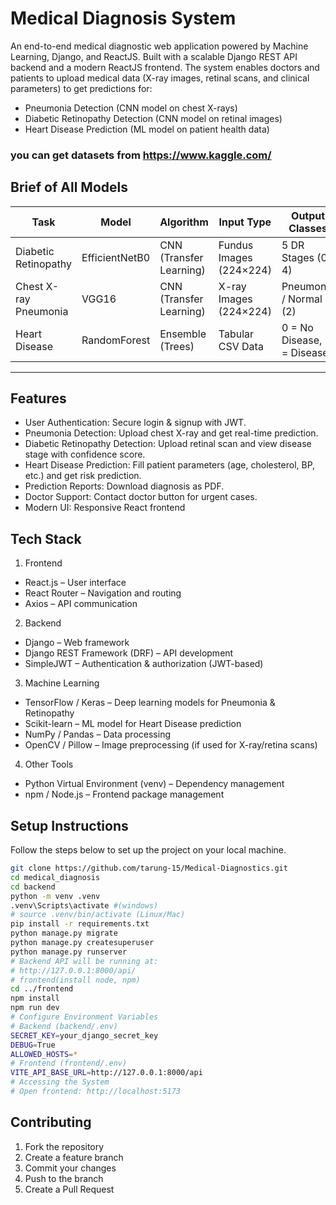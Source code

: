 # Medical Diagnosis System
An end-to-end medical diagnostic web application powered by Machine Learning, Django, and ReactJS. Built with a scalable Django REST API backend and a modern ReactJS frontend. The system enables doctors and patients to upload medical data (X-ray images, retinal scans, and clinical parameters) to get predictions for:
- Pneumonia Detection (CNN model on chest X-rays)
- Diabetic Retinopathy Detection (CNN model on retinal images)
- Heart Disease Prediction (ML model on patient health data)

### you can get datasets from https://www.kaggle.com/
##  Brief of All Models

| Task                   | Model          | Algorithm               | Input Type              | Output Classes              |
|------------------------|----------------|-------------------------|-------------------------|-----------------------------|
| Diabetic Retinopathy   | EfficientNetB0 | CNN (Transfer Learning) | Fundus Images (224×224) | 5 DR Stages (0–4)           | 
| Chest X-ray Pneumonia  | VGG16          | CNN (Transfer Learning) | X-ray Images (224×224)  | Pneumonia / Normal (2)      | 
| Heart Disease          | RandomForest   | Ensemble (Trees)        | Tabular CSV Data        | 0 = No Disease, 1 = Disease |

---

## Features
- User Authentication: Secure login & signup with JWT.
- Pneumonia Detection: Upload chest X-ray and get real-time prediction.
- Diabetic Retinopathy Detection: Upload retinal scan and view disease stage with confidence score.
- Heart Disease Prediction: Fill patient parameters (age, cholesterol, BP, etc.) and get risk prediction.
- Prediction Reports: Download diagnosis as PDF.
- Doctor Support: Contact doctor button for urgent cases.
- Modern UI: Responsive React frontend

## Tech Stack
1. Frontend
- React.js – User interface
- React Router – Navigation and routing
- Axios – API communication
  
2. Backend
- Django – Web framework
- Django REST Framework (DRF) – API development
- SimpleJWT – Authentication & authorization (JWT-based)
  
3. Machine Learning 
- TensorFlow / Keras – Deep learning models for Pneumonia & Retinopathy
- Scikit-learn – ML model for Heart Disease prediction
- NumPy / Pandas – Data processing
- OpenCV / Pillow – Image preprocessing (if used for X-ray/retina scans)

4. Other Tools
- Python Virtual Environment (venv) – Dependency management
- npm / Node.js – Frontend package management

##  Setup Instructions  
Follow the steps below to set up the project on your local machine.
```bash
git clone https://github.com/tarung-15/Medical-Diagnostics.git
cd medical_diagnosis
cd backend
python -m venv .venv
.venv\Scripts\activate #(windows)
# source .venv/bin/activate (Linux/Mac)
pip install -r requirements.txt
python manage.py migrate
python manage.py createsuperuser
python manage.py runserver
# Backend API will be running at:
# http://127.0.0.1:8000/api/
# frontend(install node, npm)
cd ../frontend
npm install
npm run dev
# Configure Environment Variables
# Backend (backend/.env)
SECRET_KEY=your_django_secret_key
DEBUG=True
ALLOWED_HOSTS=*
# Frontend (frontend/.env)
VITE_API_BASE_URL=http://127.0.0.1:8000/api
# Accessing the System
# Open frontend: http://localhost:5173
```
## Contributing
1. Fork the repository
2. Create a feature branch
3. Commit your changes
4. Push to the branch
5. Create a Pull Request
